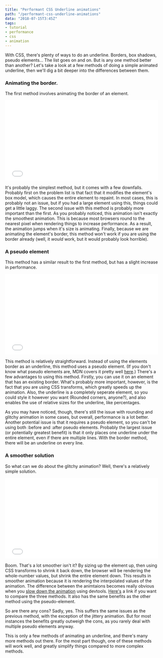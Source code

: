 ```yaml
---
title: "Performant CSS Underline animations"
path: "/performant-css-underline-animations"
data: "2018-07-15T3:45Z"
tags:
- tutorial
- performance
- css
- animation
---
```


With CSS, there's plenty of ways to do an underline. Borders, box shadows, pseudo elements... The list goes on and on. But is any one method better than another? Let's take a look at a few methods of doing a simple animated underline, then we'll dig a bit deeper into the differences between them.

### Animating the border.
The first method involves animating the border of an element. 

<iframe height='265' scrolling='no' title='Performant underline animation__border-animation' src='//codepen.io/FracturedLoop/embed/RBrxJm/?height=265&theme-id=dark&default-tab=css,result&embed-version=2' frameborder='no' allowtransparency='true' allowfullscreen='true' style='width: 100%;'>See the Pen <a href='https://codepen.io/FracturedLoop/pen/RBrxJm/'>Performant underline animation__border-animation</a> by Josiah Nunemaker (<a href='https://codepen.io/FracturedLoop'>@FracturedLoop</a>) on <a href='https://codepen.io'>CodePen</a>.
</iframe>

It's probably the simplest method, but it comes with a few downfalls. Probably first on the problem list is that fact that it modifies the element's box model, which causes the entire element to repaint. In most cases, this is probably not an issue, but if you had a large element using this, things could get a little laggy. The second issue with this method is probably more important than the first. As you probably noticed, this animation isn't exactly the smoothest animation. This is because most browsers round to the nearest pixel when rendering things to increase performance. As a result, the animation jumps when it's size is animating. Finally, because we are animating the element's border, this method won't work if you are using the border already (well, it _would_ work, but it would probably look horrible).

### A pseudo element
This method has a similar result to the first method, but has a slight increase in performance.

<iframe height='265' scrolling='no' title='Performant underline animation__pseudo-element' src='//codepen.io/FracturedLoop/embed/ZjQvPv/?height=265&theme-id=dark&default-tab=css,result&embed-version=2' frameborder='no' allowtransparency='true' allowfullscreen='true' style='width: 100%;'>See the Pen <a href='https://codepen.io/FracturedLoop/pen/ZjQvPv/'>Performant underline animation__pseudo-element</a> by Josiah Nunemaker (<a href='https://codepen.io/FracturedLoop'>@FracturedLoop</a>) on <a href='https://codepen.io'>CodePen</a>.
</iframe>

This method is relatively straightforward. Instead of using the elements border as an underline, this method uses a pseudo element. (If you don't know what pseudo elements are, MDN covers it pretty well [here](https://developer.mozilla.org/en-US/docs/Web/CSS/Pseudo-elements).) There's a few advantages to using this method. Firstly, you can use it on an element that has an existing border. What's probably more important, however, is the fact that you are using CSS transforms, which greatly speeds up the animation. Also, the underline is a completely seperate element, so you could style it however you want (Rounded corners, anyone?), and also enables the use of relative sizes for the underline, like percentages.

As you may have noticed, though, there's still the issue with rounding and glitchy animation in some cases, but overall, performance is a lot better. Another potential issue is that it requires a pseudo element, so you can't be using both :before and :after pseudo elements. Probably the largest issue (or potentially greatest benefit) is that it only places one underline under the entire element, even if there are multiple lines. With the border method, there will be an underline on every line.

### A smoother solution
So what can we do about the glitchy animation? Well, there's a relatively simple solution. 

<iframe height='265' scrolling='no' title='Performant underline animation__scaled-pseudo-element' src='//codepen.io/FracturedLoop/embed/EpPQYe/?height=265&theme-id=dark&default-tab=css,result&embed-version=2' frameborder='no' allowtransparency='true' allowfullscreen='true' style='width: 100%;'>See the Pen <a href='https://codepen.io/FracturedLoop/pen/EpPQYe/'>Performant underline animation__scaled-pseudo-element</a> by Josiah Nunemaker (<a href='https://codepen.io/FracturedLoop'>@FracturedLoop</a>) on <a href='https://codepen.io'>CodePen</a>.
</iframe>

Boom. That's a lot smoother isn't it? By sizing up the element up, then using CSS transforms to shrink it back down, the browser will be rendering the whole-number values, but shrink the entire element down. This results in smoother animation because it is rendering the interpolated values of the animation. The difference between the animtaions becomes really obvious when you [slow down the animation](https://developers.google.com/web/tools/chrome-devtools/inspect-styles/animations#inspect) using devtools. [Here's](https://codepen.io/FracturedLoop/full/pZgdGv/) a link if you want to compare the three methods. It also has the same benefits as the other method using the pseudo-element.

So are there any cons? Sadly, yes. This suffers the same issues as the previous method, with the exception of the jittery animation. But for most instances the benefits greatly outweigh the cons, as you rarely deal with multiple pseudo elements anyway.

This is only a few methods of animating an underline, and there's many more methods out there. For the most part though, one of these methods will work well, and greatly simplify things compared to more complex methods.